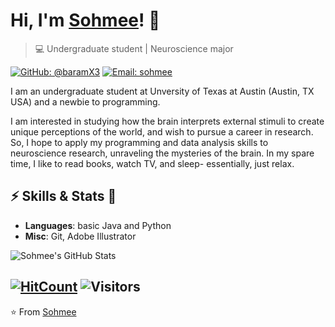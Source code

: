 # Hi, I'm [Sohmee](https://baramX3.github.io)! 👋

> 💻 Undergraduate student | Neuroscience major

[![GitHub: @baramX3](https://img.shields.io/github/followers/availchet?label=follow&style=social)](https://github.com/baramX3)
[![Email: sohmee](https://img.shields.io/badge/Email-sohmee-red)](mailto:sohmeekim@utexas.edu)

I am an undergraduate student at Unversity of Texas at Austin (Austin, TX USA) and a newbie to programming.

I am interested in studying how the brain interprets external stimuli to create unique perceptions of the world, and wish to pursue a career in research. So, I hope to apply my programming and data analysis skills to neuroscience research, unraveling the mysteries of the brain. In my spare time, I like to read books, watch TV, and sleep- essentially, just relax.

## ⚡ Skills & Stats 🎉
- **Languages**: basic Java and Python
- **Misc**: Git, Adobe Illustrator

![Sohmee's GitHub Stats](https://github-readme-stats.vercel.app/api?username=baramX3&show_icons=true)

[![HitCount](http://hits.dwyl.com/baramX3/baramX3.svg)](http://hits.dwyl.com/baramX3/baramX3)
![Visitors](https://visitor-badge.laobi.icu/badge?page_id=baramX3)
---
⭐️ From [Sohmee](https://github.com/baramX3)

